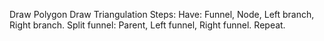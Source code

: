 
Draw Polygon
Draw Triangulation
Steps:
  Have: Funnel, Node, Left branch, Right branch.
  Split funnel: Parent, Left funnel, Right funnel.
  Repeat.
